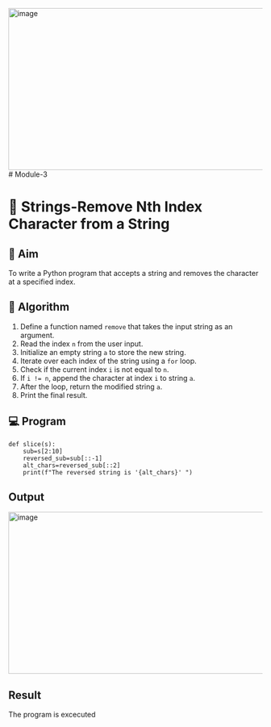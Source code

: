 <img width="924" height="321" alt="image" src="https://github.com/user-attachments/assets/eb5a8f1c-f5e9-42e8-b251-44f3b25536b6" /># Module-3
# 🧹 Strings-Remove Nth Index Character from a String

## 🎯 Aim
To write a Python program that accepts a string and removes the character at a specified index.

## 🧠 Algorithm
1. Define a function named `remove` that takes the input string as an argument.
2. Read the index `n` from the user input.
3. Initialize an empty string `a` to store the new string.
4. Iterate over each index of the string using a `for` loop.
5. Check if the current index `i` is not equal to `n`.
6. If `i != n`, append the character at index `i` to string `a`.
7. After the loop, return the modified string `a`.
8. Print the final result.

## 💻 Program
```
def slice(s):
    sub=s[2:10]
    reversed_sub=sub[::-1]
    alt_chars=reversed_sub[::2]
    print(f"The reversed string is '{alt_chars}' ")

```

## Output
<img width="924" height="321" alt="image" src="https://github.com/user-attachments/assets/ea79ea9f-910a-44d3-b773-45efebec23bb" />

## Result
The program is excecuted
